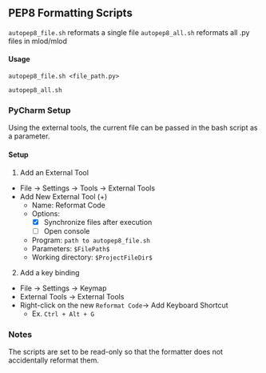 ## PEP8 Formatting Scripts

`autopep8_file.sh` reformats a single file
`autopep8_all.sh` reformats all .py files in mlod/mlod

#### Usage
```
autopep8_file.sh <file_path.py>
```
```
autopep8_all.sh
```

### PyCharm Setup
Using the external tools, the current file can be passed in the bash script as a parameter.

#### Setup
1. Add an External Tool
- File -> Settings -> Tools -> External Tools
- Add New External Tool (+)
    - Name: Reformat Code
    - Options:
        - [x] Synchronize files after execution
        - [ ] Open console
    - Program: `path to autopep8_file.sh`
    - Parameters: `$FilePath$`
    - Working directory: `$ProjectFileDir$`

2. Add a key binding
- File -> Settings -> Keymap
- External Tools -> External Tools
- Right-click on the new `Reformat Code`-> Add Keyboard Shortcut
    - Ex. `Ctrl + Alt + G`

### Notes
The scripts are set to be read-only so that the formatter does not accidentally reformat them.
